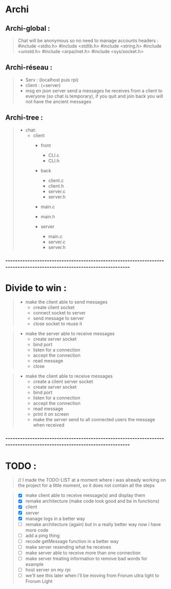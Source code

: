 # Archi
## Archi-global :
> Chat will be anonymous so no need to manage accounts
> headers :
#include <stdio.h>
#include <stdlib.h>
#include <string.h>
#include <unistd.h>
#include <arpa/inet.h>
#include <sys/socket.h>


## Archi-réseau :
> - Serv : (localhost puis rpi)
> - client : (+server)
> - msg en json
> server send a messages he receives from a client to everyone (so chat is temporary), if you quit and join back you will not have the ancient messages

## Archi-tree :
> - chat:
>    - client
>      - front 
>        - CLI.c
>        - CLI.h
>      - back
>        - client.c
>        - client.h
>        - server.c
>        - server.h
>      - main.c
>      - main.h
>      
>      - server
>        - main.c
>        - server.c
>        - server.h

### --------------------------------------------------------------------------------------------------------------------

# Divide to win :
> - make the client able to send messages
>   - create client socket
>   - connect socket to server
>   - send message to server
>   - close socket to reuse it

> - make the server able to receive messages
>   - create server socket
>   - bind port
>   - listen for a connection
>   - accept the connection
>   - read message
>   - close

> - make the client able to receive messages
>   - create a client server socket
>   - create server socket
>   - bind port
>   - listen for a connection
>   - accept the connection
>   - read message
>   - print it on screen
>   - make the server send to all connected users the message when received

### --------------------------------------------------------------------------------------------------------------------

# TODO :
> // I made the TODO-LIST at a moment where i was already working on the project for a little moment, so it does not contain all the steps

> - [X] make client able to receive message(s) and display them
> - [X] remake architecture (make code look good and be in functions)
>  - [X] client
>  - [X] server
> - [X] manage logs in a better way
> - [ ] remake architecture (again) but in a really better way now i have more code
> - [ ] add a ping thing
> - [ ] recode getMessage function in a better way
> - [ ] make server resending what he receives
> - [ ] make server able to receive more than one connection
> - [ ] make server treating information to remove bad words for example
> - [ ] host server on my rpi
> - [ ] we'll see this later when i'll be moving from Frorum ultra light to Frorum Light
